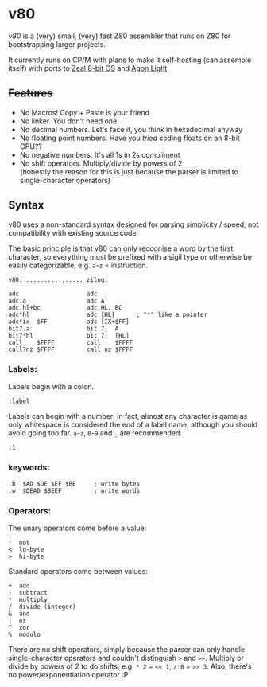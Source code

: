 # v80

_v80_ is a (very) small, (very) fast Z80 assembler that runs on Z80 for bootstrapping larger projects.

It currently runs on CP/M with plans to make it self-hosting (can assemble itself) with ports to [Zeal 8-bit OS] and [Agon Light].

[Zeal 8-bit OS]: https://github.com/zeal8bit/Zeal-8-bit-OS
[Agon Light]: https://www.thebyteattic.com/p/agon.html

## ~~Features~~

- No Macros! Copy + Paste is your friend
- No linker. You don't need one
- No decimal numbers. Let's face it, you think in hexadecimal anyway
- No floating point numbers. Have you _tried_ coding floats on an 8-bit CPU??
- No negative numbers. It's all 1s in 2s compliment
- No shift operators. Multiply/divide by powers of 2  
  (honestly the reason for this is just because the parser is limited to single-character operators)

## Syntax

v80 uses a non-standard syntax designed for parsing simplicity / speed, not compatibility with existing source code.

The basic principle is that v80 can only recognise a word by the first character, so everything must be prefixed with a sigil type or otherwise be easily categorizable, e.g. `a`-`z` = instruction.

    v80: ................ zilog:

    adc                   adc
    adc.a                 adc A
    adc.hl+bc             adc HL, BC
    adc*hl                adc [HL]      ; "*" like a pointer
    adc*ix  $FF           adc [IX+$FF]
    bit7.a                bit 7,  A
    bit7*hl               bit 7,  [HL]
    call    $FFFF         call    $FFFF
    call?nz $FFFF         call nz $FFFF

### Labels:

Labels begin with a colon.

    :label

Labels can begin with a number; in fact, almost any character is game as only whitespace is considered the end of a label name, although you should avoid going too far. `a`-`z`, `0`-`9` and `_` are recommended.

    :1

### keywords:

    .b  $AD $DE $EF $BE     ; write bytes
    .w  $DEAD $BEEF         ; write words

### Operators:

The unary operators come before a value:

    !  not
    <  lo-byte
    >  hi-byte

Standard operators come between values:

    +  add
    -  subtract
    *  multiply
    /  divide (integer)
    &  and
    |  or
    ^  xor
    %  modulo

There are no shift operators, simply because the parser can only handle single-character operators and couldn't distinguish `>` and `>>`. Multiply or divide by powers of 2 to do shifts; e.g. `* 2` = `<< 1`, `/ 8` = `>> 3`. Also, there's no power/exponentiation operator :P
